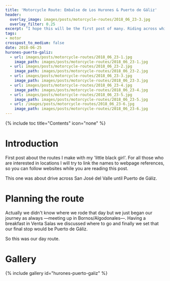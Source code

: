 ```yaml
---
title: 'Motorcycle Route: Embalse de Los Hurones & Puerto de Gáliz'
header:
  overlay_image: images/posts/motorcycle-routes/2018_06_23-3.jpg
  overlay_filter: 0.25
excerpt: "I hope this will be the first post of many. Riding across white villages in Cádiz is, I think, one of the best sensation ever."
tags:
- motor
crosspost_to_medium: false
date: 2018-06-25
hurones-puerto-galiz:
  - url: images/posts/motorcycle-routes/2018_06_23-1.jpg
    image_path: images/posts/motorcycle-routes/2018_06_23-1.jpg
  - url: images/posts/motorcycle-routes/2018_06_23-2.jpg
    image_path: images/posts/motorcycle-routes/2018_06_23-2.jpg
  - url: images/posts/motorcycle-routes/2018_06_23-3.jpg
    image_path: images/posts/motorcycle-routes/2018_06_23-3.jpg
  - url: images/posts/motorcycle-routes/2018_06_23-4.jpg
    image_path: images/posts/motorcycle-routes/2018_06_23-4.jpg
  - url: images/posts/motorcycle-routes/2018_06_23-5.jpg
    image_path: images/posts/motorcycle-routes/2018_06_23-5.jpg
  - url: /images/posts/motorcycle-routes/2018_06_23-6.jpg
    image_path: images/posts/motorcycle-routes/2018_06_23-6.jpg
---
```


{% include toc title="Contents" icon="none" %}

# Introduction

First post about the routes I make with my 'little black girl'.
For all those who are interested in locations I will try to link the names to webpage references, so you can follow websites while you are reading this post.

This one was about drive across San José del Valle until Puerto de Gáliz.

# Planning the route

Actually we didn't know where we rode that day but we just began our journey as always —meeting up in Bornos/Algodonales—. Having a breakfast in Venta Salas we discussed where to go and finally we set that our final stop would be Puerto de Gáliz.

So this was our day route.

# Gallery

{% include gallery id="hurones-puerto-galiz" %}
